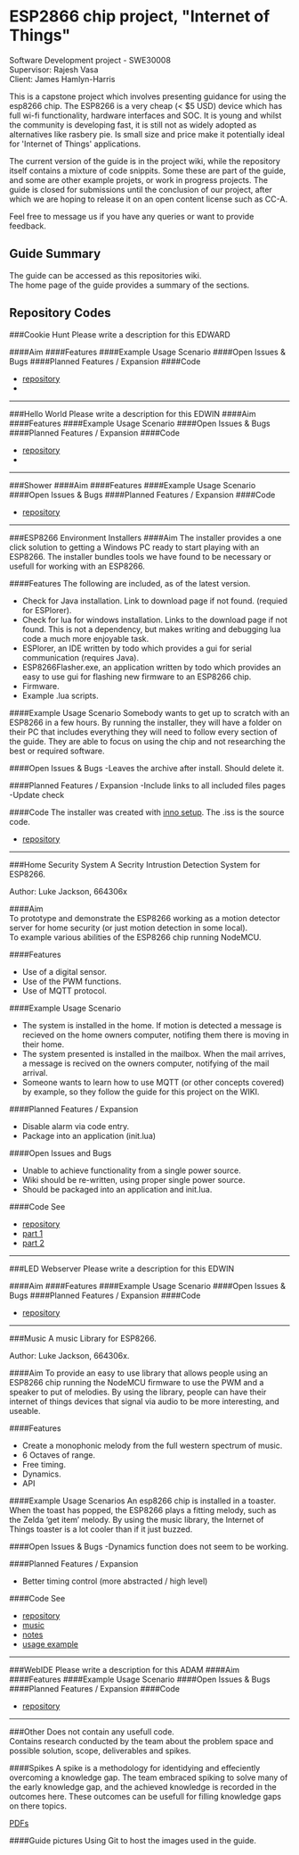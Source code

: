 # ESP2866 chip project, "Internet of Things"  

Software Development project - SWE30008  
Supervisor: Rajesh Vasa     
Client:     James Hamlyn-Harris  

This is a capstone project which involves presenting guidance for using the esp8266 chip. The ESP8266 is a very cheap (< $5 USD) device which has full wi-fi functionality, hardware interfaces and SOC.  It is young and whilst the community is developing fast, it is still not as widely adopted as alternatives like rasbery pie. Is small size and price make it potentially ideal for 'Internet of Things' applications.

The current version of the guide is in the project wiki, while the repository itself contains a mixture of code snippits. Some these are part of the guide, and some are other example projets, or work in progress projects. The guide is closed for submissions until the conclusion of our project, after which we are hoping to release it on an open content license such as CC-A.

Feel free to message us if you have any queries or want to provide feedback.

## Guide Summary
The guide can be accessed as this repositories wiki.  
The home page of the guide provides a summary of the sections.

## Repository Codes
###Cookie Hunt
Please write a description for this EDWARD

####Aim
####Features
####Example Usage Scenario
####Open Issues & Bugs
####Planned Features / Expansion
####Code  
- [repository]()
- 

***





###Hello World
Please write a description for this EDWIN
####Aim
####Features
####Example Usage Scenario
####Open Issues & Bugs
####Planned Features / Expansion
####Code
- [repository]()
- 

***





###Shower
####Aim
####Features
####Example Usage Scenario
####Open Issues & Bugs
####Planned Features / Expansion
####Code
- [repository](https://github.com/664306x/swin.edu.au-esp8266/tree/master/Shower)

***





###ESP8266 Environment Installers
####Aim
The installer provides a one click solution to getting a Windows PC ready to start playing with an ESP8266. The installer bundles tools we have found to be necessary or usefull for working with an ESP8266.

####Features
The following are included, as of the latest version.  
- Check for Java installation. Link to download page if not found. (requied for ESPlorer).
- Check for lua for windows installation. Links to the download page if not found. This is not a dependency, but makes writing and debugging lua code a much more enjoyable task.
- ESPlorer, an IDE written by todo which provides a gui for serial communication (requires Java).
- ESP8266Flasher.exe, an application written by todo which provides an easy to use gui for flashing new firmware to an ESP8266 chip.
- Firmware.
- Example .lua scripts.

####Example Usage Scenario
Somebody wants to get up to scratch with an ESP8266 in a few hours. By running the installer, they will have a folder on their PC that includes everything they will need to follow every section of the guide. They are able to focus on using the chip and not researching the best or required software.

####Open Issues & Bugs
-Leaves the archive after install. Should delete it.

####Planned Features / Expansion
-Include links to all included files pages
-Update check

####Code
The installer was created with [inno setup](http://www.jrsoftware.org/isinfo.php). The .iss is the source code.
- [repository](https://github.com/664306x/swin.edu.au-esp8266/tree/master/esp8266_environment_installers/win)

***




###Home Security System
A Secrity Intrustion Detection System for ESP8266.

Author: Luke Jackson, 664306x  

####Aim  
To prototype and demonstrate the ESP8266 working as a motion detector server for home security (or just motion detection in some local).  
To example various abilities of the ESP8266 chip running NodeMCU.

####Features
- Use of a digital sensor.
- Use of the PWM functions.  
- Use of MQTT protocol.  

####Example Usage Scenario
- The system is installed in the home. If motion is detected a message is recieved on the home owners computer, notifing them there is moving in their home.
- The system presented is installed in the mailbox. When the mail arrives, a message is recived on the owners computer, notifying of the mail arrival.
- Someone wants to learn how to use MQTT (or other concepts covered) by example, so they follow the guide for this project on the WIKI.

####Planned Features / Expansion
- Disable alarm via code entry.
- Package into an application (init.lua)

####Open Issues and Bugs
- Unable to achieve functionality from a single power source.
- Wiki should be re-written, using proper single power source.
- Should be packaged into an application and init.lua.

####Code
See 
- [repository](https://github.com/664306x/swin.edu.au-esp8266/tree/master/homeSecuritySystem)
- [part 1](https://github.com/664306x/swin.edu.au-esp8266/blob/master/homeSecuritySystem/part1.lua)
- [part 2](https://github.com/664306x/swin.edu.au-esp8266/blob/master/homeSecuritySystem/part2.lua)

***





###LED Webserver
Please write a description for this EDWIN

####Aim
####Features
####Example Usage Scenario
####Open Issues & Bugs
####Planned Features / Expansion
####Code
- [repository]()

***



###Music
A music Library for ESP8266.

Author: Luke Jackson, 664306x.  

####Aim
To provide an easy to use library that allows people using an ESP8266 chip running the NodeMCU firmware to use the PWM and a speaker to put of melodies. By using the library, people can have their internet of things devices that signal via audio to be more interesting, and useable. 

####Features

- Create a monophonic melody from the full western spectrum of music.
- 6 Octaves of range.
- Free timing.
- Dynamics.
- API

####Example Usage Scenarios
An esp8266 chip is installed in a toaster. When the toast has popped, the ESP8266 plays a fitting melody, such as the Zelda ‘get item’ melody. By using the music library, the Internet of Things toaster is a lot cooler than if it just buzzed.

####Open Issues & Bugs
-Dynamics function does not seem to be working.

####Planned Features / Expansion
- Better timing control (more abstracted / high level)

####Code
See 
- [repository](https://github.com/664306x/swin.edu.au-esp8266/tree/master/music)
- [music](https://github.com/664306x/swin.edu.au-esp8266/blob/master/music/music.lua)
- [notes](https://github.com/664306x/swin.edu.au-esp8266/blob/master/music/notes.lua)
- [usage example](https://github.com/664306x/swin.edu.au-esp8266/blob/master/music/usage_example.lua)

***





###WebIDE
Please write a description for this ADAM
####Aim
####Features
####Example Usage Scenario
####Open Issues & Bugs
####Planned Features / Expansion
####Code
- [repository]()

***





###Other
Does not contain any usefull code.  
Contains research conducted by the team about the problem space and possible solution, scope, deliverables and spikes.

####Spikes
A spike is a methodology for identidying and effeciently overcoming a knowledge gap. The team embraced spiking to solve many of the early knowledge gap, and the achieved knowledge is recorded in the outcomes here. These outcomes can be usefull for filling knowledge gaps on there topics.

[PDFs](https://github.com/664306x/swin.edu.au-esp8266/tree/master/Other/Spikes)

####Guide pictures
Using Git to host the images used in the guide.
